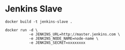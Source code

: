 Jenkins Slave
=============

```
docker build -t jenkins-slave .

docker run -d \
           -e JENKINS_URL=http://master.jenkins.com \
           -e JENKINS_NODE_NAME=node-name \
           -e JENKINS_SECRET=xxxxxxxx
```

